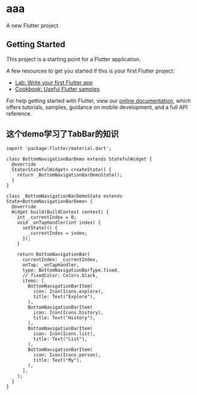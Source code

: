 # aaa

A new Flutter project.

## Getting Started

This project is a starting point for a Flutter application.

A few resources to get you started if this is your first Flutter project:

- [Lab: Write your first Flutter app](https://flutter.io/docs/get-started/codelab)
- [Cookbook: Useful Flutter samples](https://flutter.io/docs/cookbook)

For help getting started with Flutter, view our 
[online documentation](https://flutter.io/docs), which offers tutorials, 
samples, guidance on mobile development, and a full API reference.


## 这个demo学习了TabBar的知识
```
import 'package:flutter/material.dart';

class BottomNavigationBarDemo extends StatefulWidget {
  @override
  State<StatefulWidget> createState() {
    return _BottomNavigationBarDemoState();
  }
}

class _BottomNavigationBarDemoState extends State<BottomNavigationBarDemo> {
  @override
  Widget build(BuildContext context) {
    int _currentIndex = 0;
    void _onTapHandler(int index) {
      setState(() {
        _currentIndex = index;
      });
    }

    return BottomNavigationBar(
      currentIndex: _currentIndex,
      onTap: _onTapHandler,
      type: BottomNavigationBarType.fixed,
      // fixedColor: Colors.black,
      items: [
        BottomNavigationBarItem(
          icon: Icon(Icons.explore),
          title: Text("Explore"),
        ),
        BottomNavigationBarItem(
          icon: Icon(Icons.history),
          title: Text("History"),
        ),
        BottomNavigationBarItem(
          icon: Icon(Icons.list),
          title: Text("List"),
        ),
        BottomNavigationBarItem(
          icon: Icon(Icons.person),
          title: Text("My"),
        ),
      ],
    );
  }
}
```